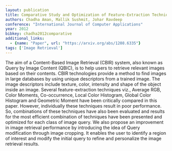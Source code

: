 ```yaml
---
layout: publication
title: Comparative Study and Optimization of Feature-Extraction Techniques for Content based Image Retrieval
authors: Chadha Aman, Mallik Sushmit, Johar Ravdeep
conference: "International Journal of Computer Applications"
year: 2012
bibkey: chadha2012comparative
additional_links:
  - {name: "Paper", url: "https://arxiv.org/abs/1208.6335"}
tags: ['Image Retrieval']
---
```

The aim of a Content-Based Image Retrieval (CBIR) system, also known as Query by Image Content (QBIC), is to help users to retrieve relevant images based on their contents. CBIR technologies provide a method to find images in large databases by using unique descriptors from a trained image. The image descriptors include texture, color, intensity and shape of the object inside an image. Several feature-extraction techniques viz., Average RGB, Color Moments, Co-occurrence, Local Color Histogram, Global Color Histogram and Geometric Moment have been critically compared in this paper. However, individually these techniques result in poor performance. So, combinations of these techniques have also been evaluated and results for the most efficient combination of techniques have been presented and optimized for each class of image query. We also propose an improvement in image retrieval performance by introducing the idea of Query modification through image cropping. It enables the user to identify a region of interest and modify the initial query to refine and personalize the image retrieval results.
